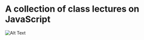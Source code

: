 # A collection of class lectures on JavaScript #

![Alt Text](https://media.giphy.com/media/XH9wwXfUXu91wAJwN5/giphy.gif)